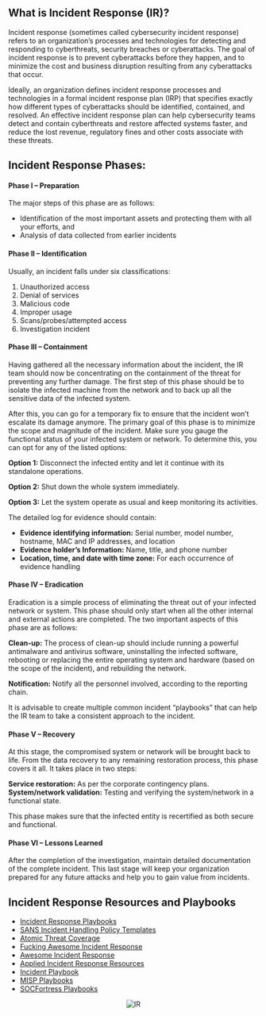 What is Incident Response (IR)?
--------------------------
Incident response (sometimes called cybersecurity incident response) refers to an organization’s processes and technologies for detecting and responding to cyberthreats, security breaches or cyberattacks. The goal of incident response is to prevent cyberattacks before they happen, and to minimize the cost and business disruption resulting from any cyberattacks that occur.

Ideally, an organization defines incident response processes and technologies in a formal incident response plan (IRP) that specifies exactly how different types of cyberattacks should be identified, contained, and resolved. An effective incident response plan can help cybersecurity teams detect and contain cyberthreats and restore affected systems faster, and reduce the lost revenue, regulatory fines and other costs associate with these threats.

Incident Response Phases:
-------------------------
#### Phase I – Preparation

The major steps of this phase are as follows:

*   Identification of the most important assets and protecting them with all your efforts, and
*   Analysis of data collected from earlier incidents

#### Phase II – Identification
Usually, an incident falls under six classifications:
1.  Unauthorized access
2.  Denial of services
3.  Malicious code
4.  Improper usage
5.  Scans/probes/attempted access
6.  Investigation incident

#### Phase III – Containment
Having gathered all the necessary information about the incident, the IR team should now be concentrating on the containment of the threat for preventing any further damage. The first step of this phase should be to isolate the infected machine from the network and to back up all the sensitive data of the infected system.

After this, you can go for a temporary fix to ensure that the incident won’t escalate its damage anymore. The primary goal of this phase is to minimize the scope and magnitude of the incident. Make sure you gauge the functional status of your infected system or network. To determine this, you can opt for any of the listed options:

**Option 1:** Disconnect the infected entity and let it continue with its standalone operations.

**Option 2:** Shut down the whole system immediately.

**Option 3:** Let the system operate as usual and keep monitoring its activities.

The detailed log for evidence should contain:
*   **Evidence identifying information:** Serial number, model number, hostname, MAC and IP addresses, and location
*   **Evidence holder’s Information:** Name, title, and phone number
*   **Location, time, and date with time zone:** For each occurrence of evidence handling

#### Phase IV – Eradication
Eradication is a simple process of eliminating the threat out of your infected network or system. This phase should only start when all the other internal and external actions are completed. The two important aspects of this phase are as follows:

**Clean-up:** The process of clean-up should include running a powerful antimalware and antivirus software, uninstalling the infected software, rebooting or replacing the entire operating system and hardware (based on the scope of the incident), and rebuilding the network.

**Notification:** Notify all the personnel involved, according to the reporting chain.

It is advisable to create multiple common incident “playbooks” that can help the IR team to take a consistent approach to the incident.

#### Phase V – Recovery

At this stage, the compromised system or network will be brought back to life. From the data recovery to any remaining restoration process, this phase covers it all. It takes place in two steps:

**Service restoration:** As per the corporate contingency plans.  
**System/network validation:** Testing and verifying the system/network in a functional state.

This phase makes sure that the infected entity is recertified as both secure and functional.

#### Phase VI – Lessons Learned

After the completion of the investigation, maintain detailed documentation of the complete incident. This last stage will keep your organization prepared for any future attacks and help you to gain value from incidents.

Incident Response Resources and Playbooks
-----------------------------------------
- [Incident Response Playbooks](https://www.incidentresponse.org/playbooks/)
- [SANS Incident Handling Policy Templates](https://www.sans.org/information-security-policy/?category=incident-handling)
- [Atomic Threat Coverage](https://atc-project.github.io/atc-react/)
- [Fucking Awesome Incident Response](https://github.com/Correia-jpv/fucking-awesome-incident-response)
- [Awesome Incident Response](https://github.com/meirwah/awesome-incident-response)
- [Applied Incident Response Resources](https://www.appliedincidentresponse.com/resources/)
- [Incident Playbook](https://github.com/austinsonger/Incident-Playbook)
- [MISP Playbooks](https://github.com/MISP/misp-playbooks)
- [SOCFortress Playbooks](https://github.com/socfortress/Playbooks)

<div align="center">

![IR](https://github.com/MrM8BRH/MrM8BRH/assets/34133187/29944e79-f81f-40d7-884b-6120b0fe49a7)

</div>

